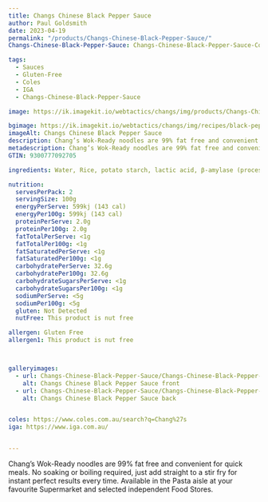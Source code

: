 ```yaml
---
title: Changs Chinese Black Pepper Sauce
author: Paul Goldsmith
date: 2023-04-19
permalink: "/products/Changs-Chinese-Black-Pepper-Sauce/"
Changs-Chinese-Black-Pepper-Sauce: Changs-Chinese-Black-Pepper-Sauce-Collection

tags:
  - Sauces
  - Gluten-Free
  - Coles
  - IGA
  - Changs-Chinese-Black-Pepper-Sauce

image: https://ik.imagekit.io/webtactics/changs/img/products/Changs-Chinese-Black-Pepper-Sauce/Changs-Chinese-Black-Pepper-Sauce-150ml.jpg

bgimage: https://ik.imagekit.io/webtactics/changs/img/recipes/black-pepper-lamb-and-green-beans/black-pepper-lamb-and-green-beans-1600x800.jpg
imageAlt: Changs Chinese Black Pepper Sauce
description: Chang’s Wok-Ready noodles are 99% fat free and convenient for quick meals.  No soaking or boiling required, just add straight to a stir fry for instant perfect results every time.
metadescription: Chang’s Wok-Ready noodles are 99% fat free and convenient for quick meals.  No soaking or boiling required, just add straight to a stir fry for instant perfect results every time.
GTIN: 9300777092705

ingredients: Water, Rice, potato starch, lactic acid, β-amylase (processing aid)

nutrition:
  servesPerPack: 2
  servingSize: 100g
  energyPerServe: 599kj (143 cal)
  energyPer100g: 599kj (143 cal)
  proteinPerServe: 2.0g
  proteinPer100g: 2.0g
  fatTotalPerServe: <1g
  fatTotalPer100g: <1g
  fatSaturatedPerServe: <1g
  fatSaturatedPer100g: <1g
  carbohydratePerServe: 32.6g
  carbohydratePer100g: 32.6g
  carbohydrateSugarsPerServe: <1g
  carbohydrateSugarsPer100g: <1g
  sodiumPerServe: <5g
  sodiumPer100g: <5g
  gluten: Not Detected
  nutFree: This product is nut free

allergen: Gluten Free
allergen1: This product is nut free



galleryimages:
  - url: Changs-Chinese-Black-Pepper-Sauce/Changs-Chinese-Black-Pepper-Sauce-gallery-1.jpg
    alt: Changs Chinese Black Pepper Sauce front
  - url: Changs-Chinese-Black-Pepper-Sauce/Changs-Chinese-Black-Pepper-Sauce-gallery-2.jpg
    alt: Changs Chinese Black Pepper Sauce back


coles: https://www.coles.com.au/search?q=Chang%27s
iga: https://www.iga.com.au/


---
```




Chang’s Wok-Ready noodles are 99% fat free and convenient for quick meals.  No soaking or boiling required, just add straight to a stir fry for instant perfect results every time.  Available in the Pasta aisle at your favourite Supermarket and selected independent Food Stores.
